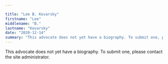 ```yaml
---

title: "Lee B. Kovarsky"
firstname: "Lee"
middlename: "B."
lastname: "Kovarsky"
date: "2020-12-14"
summary: "This advocate does not yet have a biography. To submit one, please contact the site administrator."
---
```

This advocate does not yet have a biography. To submit one, please contact the site administrator.

